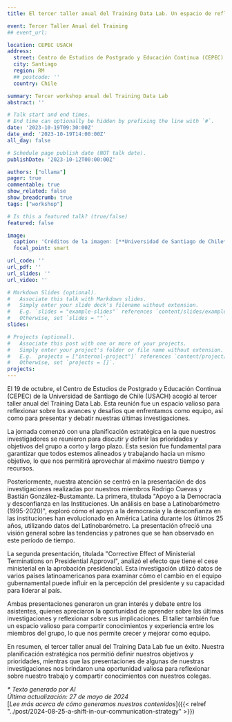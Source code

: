 ```yaml
---
title: El tercer taller anual del Training Data Lab. Un espacio de reflexión y conocimiento

event: Tercer Taller Anual del Training
## event_url: 

location: CEPEC USACH
address:
  street: Centro de Estudios de Postgrado y Educación Continua (CEPEC) de la USACH, Cruz del Sur 77
  city: Santiago
  region: RM
  ## postcode: ''
  country: Chile

summary: Tercer workshop anual del Training Data Lab
abstract: ''

# Talk start and end times.
# End time can optionally be hidden by prefixing the line with `#`.
date: '2023-10-19T09:30:00Z'
date_end: '2023-10-19T14:00:00Z'
all_day: false

# Schedule page publish date (NOT talk date).
publishDate: '2023-10-12T00:00:00Z'

authors: ["ollama"]
pager: true
commentable: true
show_related: false
show_breadcrumb: true
tags: ["workshop"]

# Is this a featured talk? (true/false)
featured: false

image:
  caption: 'Créditos de la imagen: [**Universidad de Santiago de Chile**](https://cepec.usach.cl/)'
  focal_point: smart

url_code: ''
url_pdf: ''
url_slides: ''
url_video: ''

# Markdown Slides (optional).
#   Associate this talk with Markdown slides.
#   Simply enter your slide deck's filename without extension.
#   E.g. `slides = "example-slides"` references `content/slides/example-slides.md`.
#   Otherwise, set `slides = ""`.
slides:

# Projects (optional).
#   Associate this post with one or more of your projects.
#   Simply enter your project's folder or file name without extension.
#   E.g. `projects = ["internal-project"]` references `content/project/deep-learning/index.md`.
#   Otherwise, set `projects = []`.
projects:
---
```


El 19 de octubre, el Centro de Estudios de Postgrado y Educación Continua (CEPEC) de la Universidad de Santiago de Chile (USACH) acogió al tercer taller anual del Training
Data Lab. Esta reunión fue un espacio valioso para reflexionar sobre los avances y desafíos que enfrentamos como equipo, así como para presentar y debatir nuestras últimas investigaciones.

La jornada comenzó con una planificación estratégica en la que nuestros investigadores se reunieron para discutir y definir las prioridades y objetivos del grupo a corto y
largo plazo. Esta sesión fue fundamental para garantizar que todos estemos alineados y trabajando hacia un mismo objetivo, lo que nos permitirá aprovechar al máximo nuestro
tiempo y recursos.

Posteriormente, nuestra atención se centró en la presentación de dos investigaciones realizadas por nuestros miembros Rodrigo Cuevas y Bastián González-Bustamante.
La primera, titulada "Apoyo a la Democracia y desconfianza en las Instituciones. Un análisis en base a Latinobarómetro (1995-2020)", exploró cómo el apoyo a la democracia y la
desconfianza en las instituciones han evolucionado en América Latina durante los últimos 25 años, utilizando datos del Latinobarómetro. La presentación ofreció una visión
general sobre las tendencias y patrones que se han observado en este período de tiempo.

La segunda presentación, titulada "Corrective Effect of Ministerial Terminations on Presidential Approval", analizó el efecto que tiene el cese ministerial en la aprobación
presidencial. Esta investigación utilizó datos de varios países latinoamericanos para examinar cómo el cambio en el equipo gubernamental puede influir en la percepción del
presidente y su capacidad para liderar al país. 

Ambas presentaciones generaron un gran interés y debate entre los asistentes, quienes apreciaron la oportunidad de aprender sobre las últimas investigaciones y reflexionar
sobre sus implicaciones. El taller también fue un espacio valioso para compartir conocimientos y experiencia entre los miembros del grupo, lo que nos permite crecer y mejorar
como equipo.

En resumen, el tercer taller anual del Training Data Lab fue un éxito. Nuestra planificación estratégica nos permitió definir nuestros objetivos y prioridades, mientras que
las presentaciones de algunas de nuestras investigaciones nos brindaron una oportunidad valiosa para reflexionar sobre nuestro trabajo y compartir conocimientos con nuestros
colegas. 

_* Texto generado por AI_ <br>
_Última actualización: 27 de mayo de 2024_ <br>
[_Lee más acerca de cómo generamos nuestros contenidos_]({{< relref "../post/2024-08-25-a-shift-in-our-communication-strategy" >}})